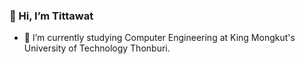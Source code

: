 ### 👋 Hi, I’m Tittawat
- 📖 I’m currently studying Computer Engineering at King Mongkut's University of Technology Thonburi.

<!---
Ftittawat/Ftittawat is a ✨ special ✨ repository because its `README.md` (this file) appears on your GitHub profile.
You can click the Preview link to take a look at your changes.
--->
